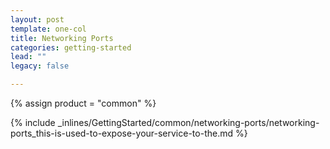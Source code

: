 ```yaml
---
layout: post
template: one-col
title: Networking Ports
categories: getting-started
lead: ""
legacy: false

---
```

{% assign product = "common" %}

{% include _inlines/GettingStarted/common/networking-ports/networking-ports_this-is-used-to-expose-your-service-to-the.md %}

